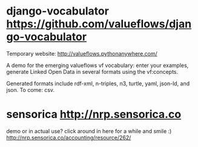 # django-vocabulator https://github.com/valueflows/django-vocabulator
Temporary website: http://valueflows.pythonanywhere.com/

A demo for the emerging valueflows vf vocabulary: enter your examples, generate Linked Open Data in several formats using the vf:concepts.

Generated formats include rdf-xml, n-triples, n3, turtle, yaml, json-ld, and json. To come: csv.


# sensorica http://nrp.sensorica.co
demo or in actual use? click around in here for a while and smile :)
http://nrp.sensorica.co/accounting/resource/262/

